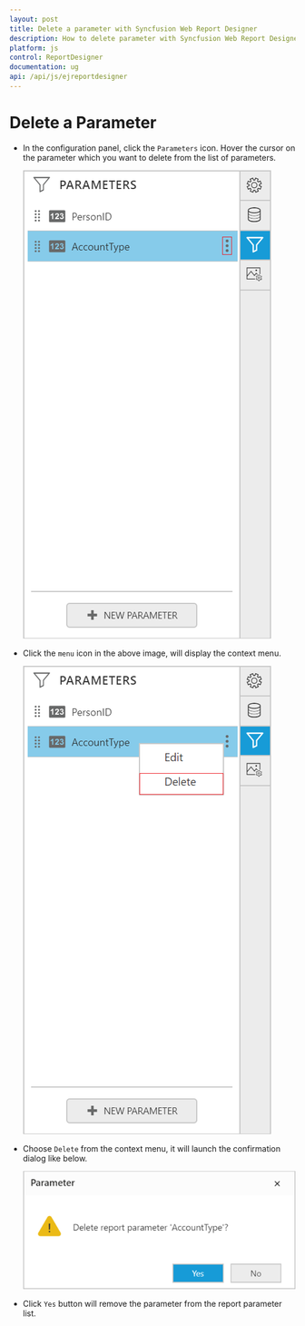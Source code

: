 ```yaml
---
layout: post
title: Delete a parameter with Syncfusion Web Report Designer
description: How to delete parameter with Syncfusion Web Report Designer
platform: js
control: ReportDesigner
documentation: ug
api: /api/js/ejreportdesigner
---
```


# Delete a Parameter

* In the configuration panel, click the `Parameters` icon. Hover the cursor on the parameter which you want to delete from the list of parameters.

  ![](Delete-Parameter-Images/Parameter-Delete-Icon.png)

* Click the `menu` icon in the above image, will display the context menu.

  ![](Delete-Parameter-Images/Parameter-Context-Menu.png)

* Choose `Delete` from the context menu, it will launch the confirmation dialog like below.

  ![](Delete-Parameter-Images/Delete-Parameter.png)

* Click `Yes` button will remove the parameter from the report parameter list.